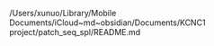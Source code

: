 /Users/xunuo/Library/Mobile Documents/iCloud~md~obsidian/Documents/KCNC1 project/patch_seq_spl/README.md